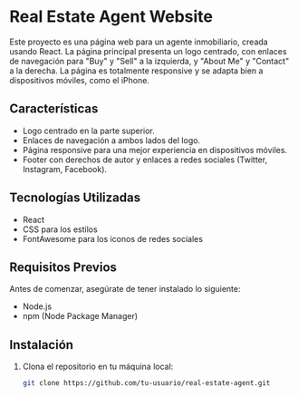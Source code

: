 # Real Estate Agent Website

Este proyecto es una página web para un agente inmobiliario, creada usando React. La página principal presenta un logo centrado, con enlaces de navegación para "Buy" y "Sell" a la izquierda, y "About Me" y "Contact" a la derecha. La página es totalmente responsive y se adapta bien a dispositivos móviles, como el iPhone.

## Características

- Logo centrado en la parte superior.
- Enlaces de navegación a ambos lados del logo.
- Página responsive para una mejor experiencia en dispositivos móviles.
- Footer con derechos de autor y enlaces a redes sociales (Twitter, Instagram, Facebook).

## Tecnologías Utilizadas

- React
- CSS para los estilos
- FontAwesome para los iconos de redes sociales

## Requisitos Previos

Antes de comenzar, asegúrate de tener instalado lo siguiente:

- Node.js
- npm (Node Package Manager)

## Instalación

1. Clona el repositorio en tu máquina local:

   ```bash
   git clone https://github.com/tu-usuario/real-estate-agent.git
